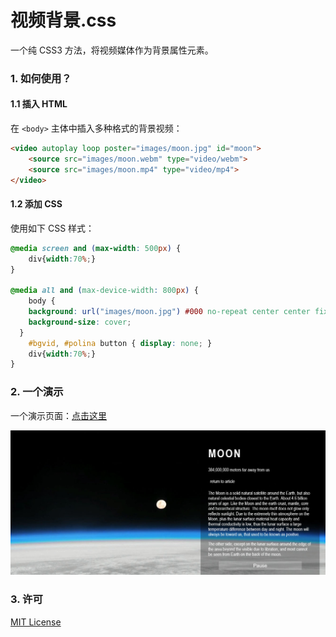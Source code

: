 # 视频背景.css
一个纯 CSS3 方法，将视频媒体作为背景属性元素。

### 1. 如何使用？

#### 1.1 插入 HTML

在 `<body>` 主体中插入多种格式的背景视频：

```html
<video autoplay loop poster="images/moon.jpg" id="moon">
	<source src="images/moon.webm" type="video/webm">
	<source src="images/moon.mp4" type="video/mp4">
</video>
```

#### 1.2 添加 CSS

使用如下 CSS 样式：

```css
@media screen and (max-width: 500px) {
	div{width:70%;}
}

@media all and (max-device-width: 800px) {
	body {
    background: url("images/moon.jpg") #000 no-repeat center center fixed; 		
    background-size: cover;
  }
	#bgvid, #polina button { display: none; }
	div{width:70%;}
}
```

### 2. 一个演示

一个演示页面：[点击这里](https://github.nousbuild.com/demo/video-background/index.html)

![Moon](assets/videobackground.jpg)

### 3. 许可

[MIT License](https://github.com/windmill0503/videoBackground/blob/master/LICENSE)